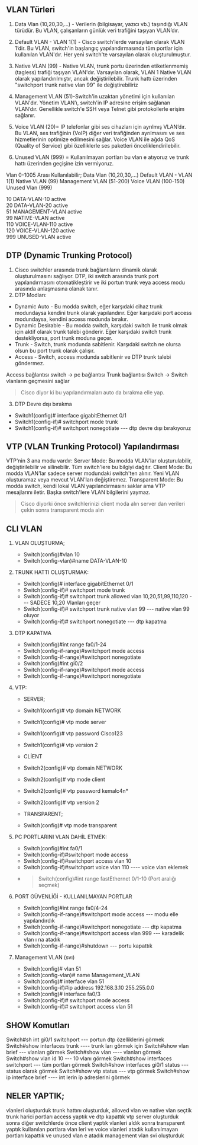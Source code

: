 ## VLAN Türleri
1. Data Vlan (10,20,30,...) - Verilerin (bilgisayar, yazıcı vb.) taşındığı VLAN türüdür. Bu VLAN, çalışanların günlük veri trafiğini taşıyan VLAN’dır.

2. Default VLAN - VLAN 1(1) - Cisco switch’lerde varsayılan olarak VLAN 1’dir. Bu VLAN, switch'in başlangıç yapılandırmasında tüm portlar için kullanılan VLAN'dır. Her yeni switch'te varsayılan olarak oluşturulmuştur.

3. Native VLAN (99) - Native VLAN, trunk portu üzerinden etiketlenmemiş (tagless) trafiği taşıyan VLAN'dır. Varsayılan olarak, VLAN 1 Native VLAN olarak yapılandırılmıştır, ancak değiştirilebilir. Trunk hattı üzerinden "switchport trunk native vlan 99" ile değiştirebiliriz

4. Management VLAN (51)-Switch'in uzaktan yönetimi için kullanılan VLAN'dır. Yönetim VLAN’ı, switch'in IP adresine erişim sağlanan VLAN’dır. Genellikle switch'e SSH veya Telnet gibi protokollerle erişim sağlanır.

5. Voice VLAN (20)= IP telefonlar gibi ses cihazları için ayrılmış VLAN’dır. Bu VLAN, ses trafiğinin (VoIP) diğer veri trafiğinden ayrılmasını ve ses hizmetlerinin optimize edilmesini sağlar. Voice VLAN ile ağda QoS (Quality of Service) gibi özelliklerle ses paketleri önceliklendirilebilir.

6. Unused VLAN (999) = Kullanılmayan portları bu vlan e atıyoruz ve trunk hattı üzerinden geçişine izin vermiyoruz.

Vlan 0-1005 Arası Kullanılabilir;
Data Vlan (10,20,30,...)
Default VLAN - VLAN 1(1)
Native VLAN (99)
Management VLAN (51-200)
Voice VLAN (100-150)
Unused Vlan (999)

10   DATA-VLAN-10                     active    
20   DATA-VLAN-20                     active    
51   MANAGEMENT-VLAN                  active    
99   NATIVE-VLAN                      active    
110  VOICE-VLAN-110                   active    
120  VOICE-VLAN-120                   active    
999  UNUSED-VLAN                      active 
 


## DTP (Dynamic Trunking Protocol)
1. Cisco switchler arasında trunk bağlantıların dinamik olarak oluşturulmasını sağlıyor. DTP, iki switch arasında trunk port yapılandırmasını otomatikleştirir ve iki portun trunk veya access modu arasında anlaşmasına olanak tanır. 
2. DTP Modları:
- Dynamic Auto - Bu modda switch, eğer karşıdaki cihaz trunk modundaysa kendini trunk olarak yapılandırır. Eğer karşıdaki port access modundaysa, kendini access modunda bırakır.
- Dynamic Desirable - Bu modda switch, karşıdaki switch ile trunk olmak için aktif olarak trunk talebi gönderir. Eğer karşıdaki switch trunk destekliyorsa, port trunk moduna geçer.
- Trunk - Switch, trunk modunda sabitlenir. Karşıdaki switch ne olursa olsun bu port trunk olarak çalışır.
- Access - Switch, access modunda sabitlenir ve DTP trunk talebi göndermez.

Access bağlantısı switch -> pc bağlantısı 
Trunk bağlantısı Switch -> Switch vlanların geçmesini sağlar

> Cisco diyor ki bu yapılandırmaları auto da bırakma elle yap. 

3. DTP Devre dışı bırakma
- Switch1(config)# interface gigabitEthernet 0/1
- Switch1(config-if)# switchport mode trunk
- Switch1(config-if)# switchport nonegotiate --- dtp devre dışı bırakıyoruz

## VTP (VLAN Trunking Protocol) Yapılandırması
VTP'nin 3 ana modu vardır:
Server Mode: Bu modda VLAN'lar oluşturulabilir, değiştirilebilir ve silinebilir. Tüm switch'lere bu bilgiyi dağıtır.
Client Mode: Bu modda VLAN'lar sadece server modundaki switch'ten alınır. Yeni VLAN oluşturamaz veya mevcut VLAN'ları değiştiremez.
Transparent Mode: Bu modda switch, kendi lokal VLAN yapılandırmasını saklar ama VTP mesajlarını iletir. Başka switch'lere VLAN bilgilerini yaymaz.
> Cisco diyorki önce switchlerinizi client moda alın server dan verileri çekin sonra transparent moda alın


## CLI VLAN
1. VLAN OLUŞTURMA;
    - Switch(config)#vlan 10
    - Switch(config-vlan)#name DATA-VLAN-10

2. TRUNK HATTI OLUŞTURMAK:
    - Switch(config)# interface gigabitEthernet 0/1
    - Switch(config-if)# switchport mode trunk
    - Switch(config-if)# switchport trunk allowed vlan 10,20,51,99,110,120 --- SADECE 10,20 Vlanları geçer
    - Switch(config-if)# switchport trunk native vlan 99 --- native vlan 99 oluyor
    - Switch(config-if)# switchport nonegotiate --- dtp kapatma
      
3. DTP KAPATMA
    - Switch(config)#int range fa0/1-24
    - Switch(config-if-range)#switchport mode access
    - Switch(config-if-range)#switchport nonegotiate
    - Switch(config)#int gi0/2
    - Switch(config-if-range)#switchport mode access
    - Switch(config-if-range)#switchport nonegotiate

4. VTP:
    - SERVER;
    - Switch1(config)# vtp domain NETWORK
    - Switch1(config)# vtp mode server
    - Switch1(config)# vtp password Cisco123
    - Switch1(config)# vtp version 2
  
    - CLİENT
    - Switch2(config)# vtp domain NETWORK
    - Switch2(config)# vtp mode client
    - Switch2(config)# vtp password kemalc4n*
    - Switch2(config)# vtp version 2
  
    - TRANSPARENT;
    - Switch(config)# vtp mode transparent

      
5. PC PORTLARINI VLAN DAHİL ETMEK:
    - Switch(config)#int fa0/1
    - Switch(config-if)#switchport mode access 
    - Switch(config-if)#switchport access vlan 10
    - Switch(config-if)#switchport voice vlan 110 ---- voice vlan eklemek
    - > Switch(config)#int range fastEthernet 0/1-10 (Port aralığı seçmek)

3. PORT GÜVENLİĞİ - KULLANILMAYAN PORTLAR
    - Switch(config)#int range fa0/4-24
    - Switch(config-if-range)#switchport mode access --- modu elle yapılandırdık
    - Switch(config-if-range)#switchport nonegotiate --- dtp kapatma
    - Switch(config-if-range)#switchport access vlan 999 --- karadelik vlan ı na atadık
    - Switch(config-if-range)#shutdown  --- portu kapattık





5. Management VLAN (svı)
    - Switch(config)# vlan 51
    - Switch(config-vlan)# name Management_VLAN
    - Switch(config)# interface vlan 51
    - Switch(config-if)#ip address 192.168.3.10 255.255.0.0
    - Switch(config)# interface fa0/3
    - Switch(config-if)# switchport mode access
    - Switch(config-if)# switchport access vlan 51



 ## SHOW Komutları
Switch#sh int gi0/1 switchport  --- portun dtp özelliklerini görmek
Switch#show interfaces trunk  ---- trunk ları görmek için
Switch#show vlan brief  --- vlanları görmek
Switch#show vlan  ---- vlanları görmek
Switch#show vlan id 10 --- 10 vlanı görmek
Switch#show interfaces switchport --- tüm portları görmek 
Switch#show interfaces gi0/1 status --- status olarak görmek
Switch#show vtp status --- vtp görmek
Switch#show ip interface brief  ---- int lerin ip adreslerini görmek

## NELER YAPTIK;
vlanleri oluşturduk
trunk hattını oluşturduk, alloved vlan ve native vlan seçtik
trunk harici portları access yaptık ve dtp kapattık
vtp server oluşturduk sonra diğer switchlerde önce client yaptık vlanleri aldık sonra transparent yaptık
kullanılan portlara vlan leri ve voice vlanleri atadık
kullanılmayan portları kapattık ve unused vlan e atadık
management vlan svi oluşturduk
